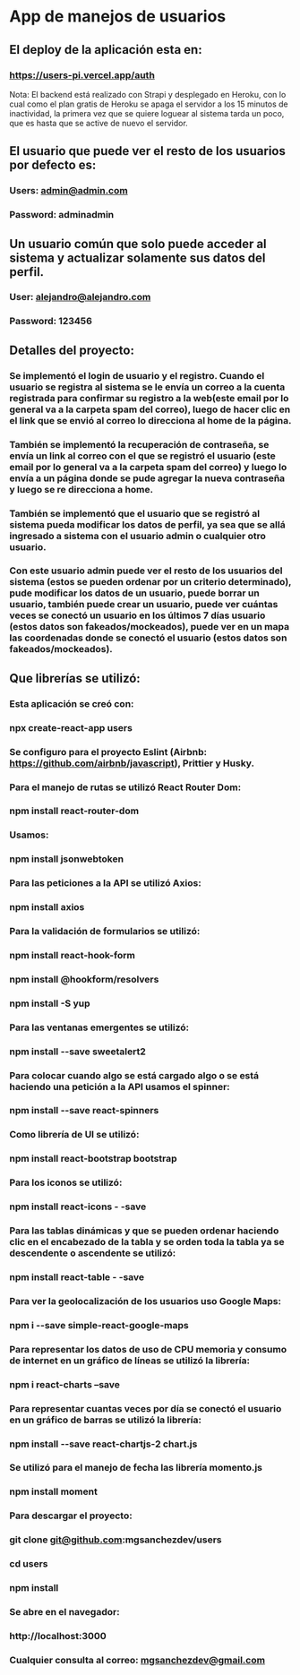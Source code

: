 # App de manejos de usuarios

## El deploy de la aplicación esta en:

### https://users-pi.vercel.app/auth

Nota: El backend está realizado con Strapi y desplegado en Heroku, con lo cual como el plan gratis de Heroku se apaga el servidor a los 15 minutos de inactividad, la primera vez que se quiere loguear al sistema tarda un poco, que es hasta que se active de nuevo el servidor.

## El usuario que puede ver el resto de los usuarios por defecto es:

### Users: admin@admin.com

### Password: adminadmin

## Un usuario común que solo puede acceder al sistema y actualizar solamente sus datos del perfil.

### User: alejandro@alejandro.com

### Password: 123456

## Detalles del proyecto:

### Se implementó el login de usuario y el registro. Cuando el usuario se registra al sistema se le envía un correo a la cuenta registrada para confirmar su registro a la web(este email por lo general va a la carpeta spam del correo), luego de hacer clic en el link que se envió al correo lo direcciona al home de la página.

### También se implementó la recuperación de contraseña, se envía un link al correo con el que se registró el usuario (este email por lo general va a la carpeta spam del correo) y luego lo envía a un página donde se pude agregar la nueva contraseña y luego se re direcciona a home.

### También se implementó que el usuario que se registró al sistema pueda modificar los datos de perfil, ya sea que se allá ingresado a sistema con el usuario admin o cualquier otro usuario.

### Con este usuario admin puede ver el resto de los usuarios del sistema (estos se pueden ordenar por un criterio determinado), pude modificar los datos de un usuario, puede borrar un usuario, también puede crear un usuario, puede ver cuántas veces se conectó un usuario en los últimos 7 días usuario (estos datos son fakeados/mockeados), puede ver en un mapa las coordenadas donde se conectó el usuario (estos datos son fakeados/mockeados).

## Que librerías se utilizó:

### Esta aplicación se creó con:

### npx create-react-app users

### Se configuro para el proyecto Eslint (Airbnb: https://github.com/airbnb/javascript), Prittier y Husky.

### Para el manejo de rutas se utilizó React Router Dom:

### npm install react-router-dom

### Usamos:

### npm install jsonwebtoken

### Para las peticiones a la API se utilizó Axios:

### npm install axios

### Para la validación de formularios se utilizó:

### npm install react-hook-form

### npm install @hookform/resolvers

### npm install -S yup

### Para las ventanas emergentes se utilizó:

### npm install --save sweetalert2

### Para colocar cuando algo se está cargado algo o se está haciendo una petición a la API usamos el spinner:

### npm install --save react-spinners

### Como librería de UI se utilizó:

### npm install react-bootstrap bootstrap

### Para los iconos se utilizó:

### npm install react-icons - -save

### Para las tablas dinámicas y que se pueden ordenar haciendo clic en el encabezado de la tabla y se orden toda la tabla ya se descendente o ascendente se utilizó:

### npm install react-table - -save

### Para ver la geolocalización de los usuarios uso Google Maps:

### npm i --save simple-react-google-maps

### Para representar los datos de uso de CPU memoria y consumo de internet en un gráfico de líneas se utilizó la librería:

### npm i react-charts –save

### Para representar cuantas veces por día se conectó el usuario en un gráfico de barras se utilizó la librería:

### npm install --save react-chartjs-2 chart.js

### Se utilizó para el manejo de fecha las librería momento.js

### npm install moment

### Para descargar el proyecto:

### git clone git@github.com:mgsanchezdev/users

### cd users

### npm install

### Se abre en el navegador:

### http://localhost:3000

### Cualquier consulta al correo: mgsanchezdev@gmail.com
